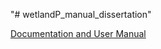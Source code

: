 "# wetlandP_manual_dissertation" 

[Documentation and User Manual](https://github.com/arhwiegman/wetlandP_manual_dissertation/main/ReadMe.html)
